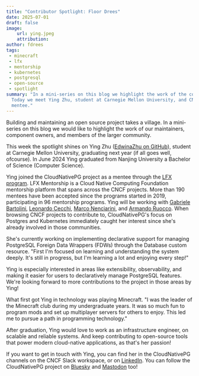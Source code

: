 ```yaml
---
title: "Contributor Spotlight: Floor Drees"
date: 2025-07-01
draft: false
image:
    url: ying.jpeg
    attribution:
author: fdrees
tags:
 - minecraft
 - lfx
 - mentorship
 - kubernetes
 - postgresql
 - open-source
 - spotlight
summary: "In a mini-series on this blog we highlight the work of the community.
  Today we meet Ying Zhu, student at Carnegie Mellon University, and CNCF 
  mentee." 
---
```


Building and maintaining an open source project takes a village. In a
mini-series on this blog we would like to highlight the work of our
maintainers, component owners, and members of the larger community.

This week the spotlight shines on Ying Zhu ([EdwinaZhu on GitHub](https://github.com/EdwinaZhu)), student at Carnegie 
Mellon University, graduating next year (if all goes well, ofcourse). In June 
2024 Ying graduated from Nanjing University a Bachelor of Science (Computer 
Science).

Ying joined the CloudNativePG project as a mentee through the [LFX program](https://cloudnative-pg.io/blog/lfx-cncf-mentorship/). 
LFX Mentorship is a Cloud Native Computing Foundation mentorship platform that 
spans across the CNCF projects. More than 190 mentees have been accepted since 
the programs started in 2019, participating in 96 mentorship programs. Ying will 
be working with [Gabriele Bartolini](https://github.com/gbartolini), [Leonardo Cecchi](https://github.com/leonardoce), [Marco Nenciarini](https://github.com/mnencia), 
and [Armando Ruocco](https://github.com/armru). When browsing CNCF projects to contribute to, 
CloudNativePG's focus on Postgres and Kubernetes immediately caught her interest 
since she's already involved in those communities.

She's currently working on implementing declarative support for managing 
PostgreSQL Foreign Data Wrappers (FDWs) through the Database custom resource. 
"First I'm focused on learning and understanding the system deeply. It's still 
in progress, but I'm learning a lot and enjoying every step!"

Ying is especially interested in areas like extensibility, observability, and 
making it easier for users to declaratively manage PostgreSQL features. We're 
looking forward to more contributions to the project in those areas by Ying!

What first got Ying in technology was playing Minecraft. "I was the leader of 
the Minecraft club during my undergraduate years. It was so much fun to program 
mods and set up multiplayer servers for others to enjoy. This led me to pursue 
a path in programming technology."

After graduation, Ying would love to work as an infrastructure engineer,
on scalable and reliable systems. And keep contributing to open-source tools that 
power modern cloud-native applications, as that's her passion!

If you want to get in touch with Ying, you can find her in the 
CloudNativePG channels on the CNCF Slack workspace, or on [LinkedIn](https://www.linkedin.com/in/yingzhu03/). You can follow the CloudNativePG project on [Bluesky](https://cloudnativepg.bsky.social) and [Mastodon](https://mastodon.social/@CloudNativePG) too! 